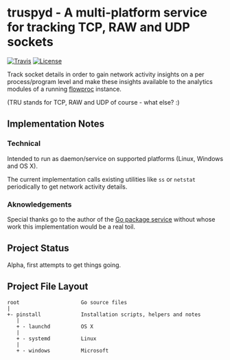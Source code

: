 # truspyd - A multi-platform service for tracking TCP, RAW and UDP sockets

[![Travis](https://travis-ci.org/shuntingyard/truspyd.svg?branch=master)](https://travis-ci.org/shuntingyard/truspyd)
[![License](https://github/license/shuntingyard/truspyd)](http://github.com/shuntingyard/flowproc/blob/master/LICENSE.txt)

Track socket details in order to gain network activity insights on a
per process/program level and make these insights available to the analytics
modules of a running [flowproc](https://github.com/shuntingyard/flowproc)
instance.

(TRU stands for TCP, RAW and UDP of course - what else? :)

## Implementation Notes

### Technical

Intended to run as daemon/service on supported platforms (Linux, Windows
and OS X).

The current implementation calls existing utilities like ``ss`` or ``netstat``
periodically to get network activity details.

### Aknowledgements

Special thanks go to the author of the
[Go package service](https://godoc.org/github.com/kardianos/service) without
whose work this implementation would be a real toil.

## Project Status

Alpha, first attempts to get things going.

## Project File Layout

```
root                    Go source files
|
+- pinstall             Installation scripts, helpers and notes
   |
   + - launchd          OS X
   |
   + - systemd          Linux
   |
   + - windows          Microsoft
```
